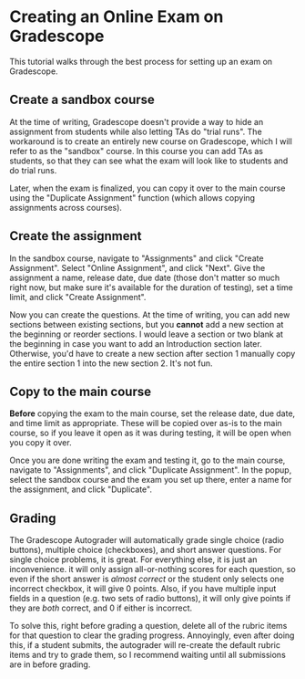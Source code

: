 # Creating an Online Exam on Gradescope

This tutorial walks through the best process for setting up an exam on Gradescope.

## Create a sandbox course

At the time of writing, Gradescope doesn't provide a way to hide an assignment from students while also letting TAs do "trial runs".  The workaround is to create an entirely new course on Gradescope, which I will refer to as the "sandbox" course.  In this course you can add TAs as students, so that they can see what the exam will look like to students and do trial runs.

Later, when the exam is finalized, you can copy it over to the main course using the "Duplicate Assignment" function (which allows copying assignments across courses).

## Create the assignment

In the sandbox course, navigate to "Assignments" and click "Create Assignment".  Select "Online Assignment", and click "Next".  Give the assignment a name, release date, due date (those don't matter so much right now, but make sure it's available for the duration of testing), set a time limit, and click "Create Assignment".

Now you can create the questions.  At the time of writing, you can add new sections between existing sections, but you **cannot** add a new section at the beginning or reorder sections.  I would leave a section or two blank at the beginning in case you want to add an Introduction section later.  Otherwise, you'd have to create a new section after section 1 manually copy the entire section 1 into the new section 2.  It's not fun.

## Copy to the main course

**Before** copying the exam to the main course, set the release date, due date, and time limit as appropriate.  These will be copied over as-is to the main course, so if you leave it open as it was during testing, it will be open when you copy it over.

Once you are done writing the exam and testing it, go to the main course, navigate to "Assignments", and click "Duplicate Assignment".  In the popup, select the sandbox course and the exam you set up there, enter a name for the assignment, and click "Duplicate".

## Grading

The Gradescope Autograder will automatically grade single choice (radio buttons), multiple choice (checkboxes), and short answer questions.  For single choice problems, it is great.  For everything else, it is just an inconvenience.  it will only assign all-or-nothing scores for each question, so even if the short answer is *almost correct* or the student only selects one incorrect checkbox, it will give 0 points.  Also, if you have multiple input fields in a question (e.g. two sets of radio buttons), it will only give points if they are *both* correct, and 0 if either is incorrect.

To solve this, right before grading a question, delete all of the rubric items for that question to clear the grading progress.  Annoyingly, even after doing this, if a student submits, the autograder will re-create the default rubric items and try to grade them, so I recommend waiting until all submissions are in before grading.
